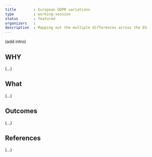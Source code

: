 ```yaml
---
title        : European GDPR variations
type         : working-session
status       : featured
organizers   : 
description  : Mapping out the multiple differences across the EU
---
```


(add intro)

## WHY

(...)

## What

(...)

## Outcomes

(...)

## References

(...)
